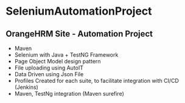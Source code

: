 # SeleniumAutomationProject
## OrangeHRM Site - Automation Project
* Maven
* Selenium with Java + TestNG Framework
* Page Object Model design pattern
* File uploading using AutoIT
* Data Driven using Json File
* Profiles Created for each suite, to facilitate integration with CI/CD (Jenkins)
* Maven, TestNg integration (Maven surefire)
